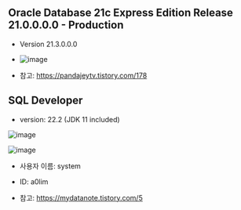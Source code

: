 ## Oracle Database 21c Express Edition Release 21.0.0.0.0 - Production
- Version 21.3.0.0.0  

- ![image](https://user-images.githubusercontent.com/104348646/181676923-d4d639fd-123a-449b-936e-fa7870ef1539.png)

- 참고: https://pandajeytv.tistory.com/178


## SQL Developer
- version: 22.2 (JDK 11 included)

![image](https://user-images.githubusercontent.com/104348646/181677412-f1e844c7-f5a5-48f5-a262-cb9dab1865e8.png)

![image](https://user-images.githubusercontent.com/104348646/181676878-418c54aa-8328-4c46-b0c5-4f3167e8bb3f.png)

- 사용자 이름: system  
- ID: a0lim  
  
- 참고: https://mydatanote.tistory.com/5
